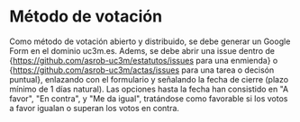 # Método de votación

Como método de votación abierto y distribuido, se debe generar un Google Form en el dominio uc3m.es.
Adems, se debe abrir una issue dentro de {https://github.com/asrob-uc3m/estatutos/issues para una enmienda} o {https://github.com/asrob-uc3m/actas/issues para una tarea o decisón puntual}, enlazando con el formulario y señalando la fecha de cierre (plazo mínimo de 1 días natural).
Las opciones hasta la fecha han consistido en "A favor", "En contra", y "Me da igual", tratándose como favorable si los votos a favor igualan o superan los votos en contra.
